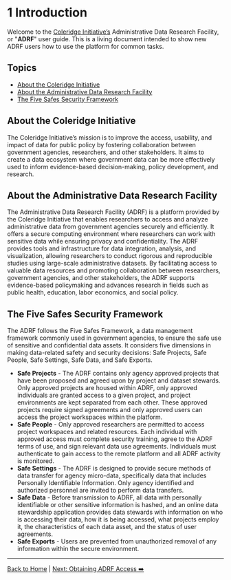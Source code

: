 # 1 Introduction

Welcome to the [Coleridge Initiative’s](https://coleridgeinitiative.org/) Administrative Data Research Facility, or "**ADRF**" user guide. This is a living document intended to show new ADRF users how to use the platform for common tasks.

## Topics
- [About the Coleridge Initiative](#about-the-coleridge-initiative)
- [About the Administrative Data Research Facility](#about-the-administrative-data-research-facility)
- [The Five Safes Security Framework](#the-five-safes-security-framework)

## About the Coleridge Initiative
The Coleridge Initiative’s mission is to improve the access, usability, and impact of data for public policy by fostering collaboration between government agencies, researchers, and other stakeholders. It aims to create a data ecosystem where government data can be more effectively used to inform evidence-based decision-making, policy development, and research.

## About the Administrative Data Research Facility
The Administrative Data Research Facility (ADRF) is a platform provided by the Coleridge Initiative that enables researchers to access and analyze administrative data from government agencies securely and efficiently. It offers a secure computing environment where researchers can work with sensitive data while ensuring privacy and confidentiality. The ADRF provides tools and infrastructure for data integration, analysis, and visualization, allowing researchers to conduct rigorous and reproducible studies using large-scale administrative datasets. By facilitating access to valuable data resources and promoting collaboration between researchers, government agencies, and other stakeholders, the ADRF supports evidence-based policymaking and advances research in fields such as public health, education, labor economics, and social policy.

## The Five Safes Security Framework
The ADRF follows the Five Safes Framework, a data management framework commonly used in government agencies, to ensure the safe use of sensitive and confidential data assets. It considers five dimensions in making data-related safety and security decisions: Safe Projects, Safe People, Safe Settings, Safe Data, and Safe Exports.
- **Safe Projects** - The ADRF contains only agency approved projects that have been proposed and agreed upon by project and dataset stewards. Only approved projects are housed within ADRF, only approved individuals are granted access to a given project, and project environments are kept separated from each other. These approved projects require signed agreements and only approved users can access the project workspaces within the platform.
- **Safe People** - Only approved researchers are permitted to access project workspaces and related resources. Each individual with approved access must complete security training, agree to the ADRF terms of use, and sign relevant data use agreements. Individuals must authenticate to gain access to the remote platform and all ADRF activity is monitored. 
- **Safe Settings** - The ADRF is designed to provide secure methods of data transfer for agency micro-data, specifically data that includes Personally Identifiable Information. Only agency identified and authorized personnel are invited to perform data transfers.
- **Safe Data** - Before transmission to ADRF, all data with personally identifiable or other sensitive information is hashed, and an online data stewardship application provides data stewards with information on who is accessing their data, how it is being accessed, what projects employ it, the characteristics of each data asset, and the status of user agreements. 
- **Safe Exports** - Users are prevented from unauthorized removal of any information within the secure environment.

---

[Back to Home](00-cover.md) | [Next: Obtaining ADRF Access ➡️](02-access.md)
